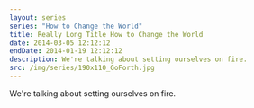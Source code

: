 ```yaml
---
layout: series
series: "How to Change the World"
title: Really Long Title How to Change the World
date: 2014-03-05 12:12:12
endDate: 2014-01-19 12:12:12
description: We're talking about setting ourselves on fire.
src: /img/series/190x110_GoForth.jpg
---
```


We're talking about setting ourselves on fire.